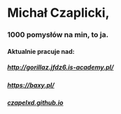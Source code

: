# Michał Czaplicki,

### 1000 pomysłów na min, to ja.

#### Aktualnie pracuje nad:

##### http://gorillaz.jfdz6.is-academy.pl/

##### https://baxy.pl/

##### [czapelxd.github.io](https://czapelxd.github.io)
